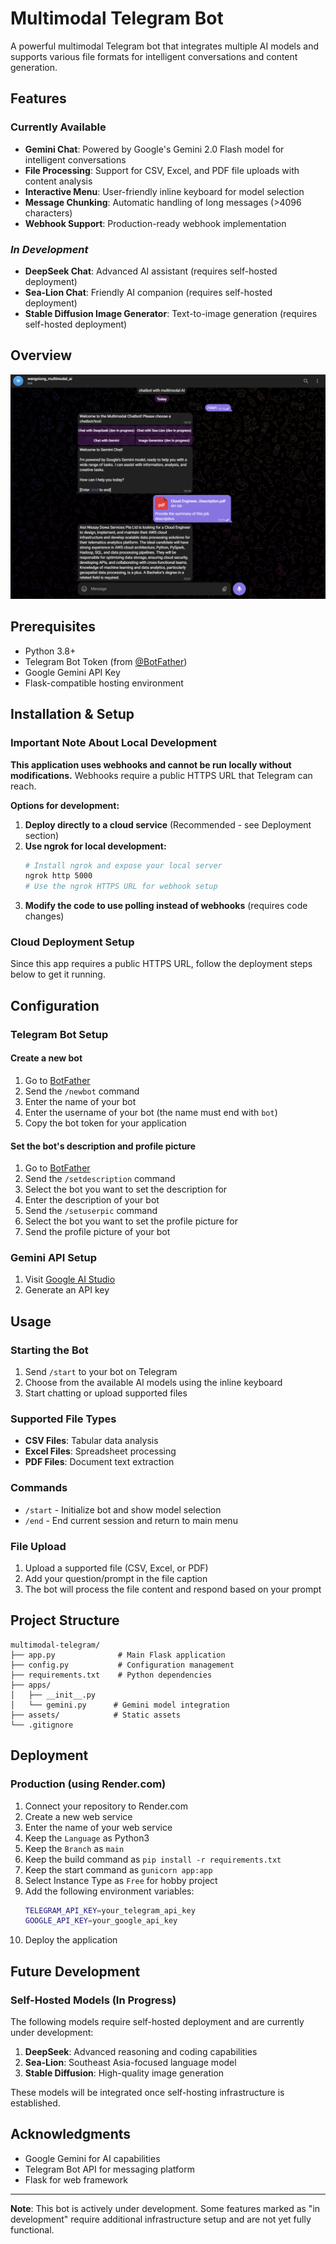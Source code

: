 # Multimodal Telegram Bot

A powerful multimodal Telegram bot that integrates multiple AI models and supports various file formats for intelligent conversations and content generation.

## Features

### Currently Available
- **Gemini Chat**: Powered by Google's Gemini 2.0 Flash model for intelligent conversations
- **File Processing**: Support for CSV, Excel, and PDF file uploads with content analysis
- **Interactive Menu**: User-friendly inline keyboard for model selection
- **Message Chunking**: Automatic handling of long messages (>4096 characters)
- **Webhook Support**: Production-ready webhook implementation

### *In Development*
- **DeepSeek Chat**: Advanced AI assistant (requires self-hosted deployment)
- **Sea-Lion Chat**: Friendly AI companion (requires self-hosted deployment)  
- **Stable Diffusion Image Generator**: Text-to-image generation (requires self-hosted deployment)

## Overview

![example](./assets/example.png)

## Prerequisites

- Python 3.8+
- Telegram Bot Token (from [@BotFather](https://t.me/botfather))
- Google Gemini API Key
- Flask-compatible hosting environment

## Installation & Setup

### Important Note About Local Development

**This application uses webhooks and cannot be run locally without modifications.** Webhooks require a public HTTPS URL that Telegram can reach. 

**Options for development:**

1. **Deploy directly to a cloud service** (Recommended - see Deployment section)
2. **Use ngrok for local development:**
   ```bash
   # Install ngrok and expose your local server
   ngrok http 5000
   # Use the ngrok HTTPS URL for webhook setup
   ```
3. **Modify the code to use polling instead of webhooks** (requires code changes)

### Cloud Deployment Setup

Since this app requires a public HTTPS URL, follow the deployment steps below to get it running.

## Configuration

### Telegram Bot Setup
#### Create a new bot

1. Go to [BotFather](https://t.me/botfather)
2. Send the `/newbot` command
3. Enter the name of your bot
4. Enter the username of your bot (the name must end with `bot`)
5. Copy the bot token for your application

#### Set the bot's description and profile picture

1. Go to [BotFather](https://t.me/botfather)
2. Send the `/setdescription` command
3. Select the bot you want to set the description for
4. Enter the description of your bot
5. Send the `/setuserpic` command
6. Select the bot you want to set the profile picture for
7. Send the profile picture of your bot

### Gemini API Setup
1. Visit [Google AI Studio](https://aistudio.google.com/)
2. Generate an API key

## Usage

### Starting the Bot
1. Send `/start` to your bot on Telegram
2. Choose from the available AI models using the inline keyboard
3. Start chatting or upload supported files

### Supported File Types
- **CSV Files**: Tabular data analysis
- **Excel Files**: Spreadsheet processing  
- **PDF Files**: Document text extraction

### Commands
- `/start` - Initialize bot and show model selection
- `/end` - End current session and return to main menu

### File Upload
1. Upload a supported file (CSV, Excel, or PDF)
2. Add your question/prompt in the file caption
3. The bot will process the file content and respond based on your prompt

## Project Structure

```
multimodal-telegram/
├── app.py              # Main Flask application
├── config.py           # Configuration management
├── requirements.txt    # Python dependencies
├── apps/
│   ├── __init__.py
│   └── gemini.py      # Gemini model integration
├── assets/            # Static assets
└── .gitignore
```

## Deployment

### Production (using Render.com)

1. Connect your repository to Render.com
2. Create a new web service
3. Enter the name of your web service
4. Keep the `Language` as Python3
5. Keep the `Branch` as `main`
6. Keep the build command as `pip install -r requirements.txt`
7. Keep the start command as `gunicorn app:app`
8. Select Instance Type as `Free` for hobby project
9. Add the following environment variables:
    ```bash
    TELEGRAM_API_KEY=your_telegram_api_key
    GOOGLE_API_KEY=your_google_api_key
    ```
10. Deploy the application

## Future Development

### Self-Hosted Models (In Progress)
The following models require self-hosted deployment and are currently under development:

1. **DeepSeek**: Advanced reasoning and coding capabilities
2. **Sea-Lion**: Southeast Asia-focused language model
3. **Stable Diffusion**: High-quality image generation

These models will be integrated once self-hosting infrastructure is established.

## Acknowledgments

- Google Gemini for AI capabilities
- Telegram Bot API for messaging platform
- Flask for web framework

---

**Note**: This bot is actively under development. Some features marked as "in development" require additional infrastructure setup and are not yet fully functional.